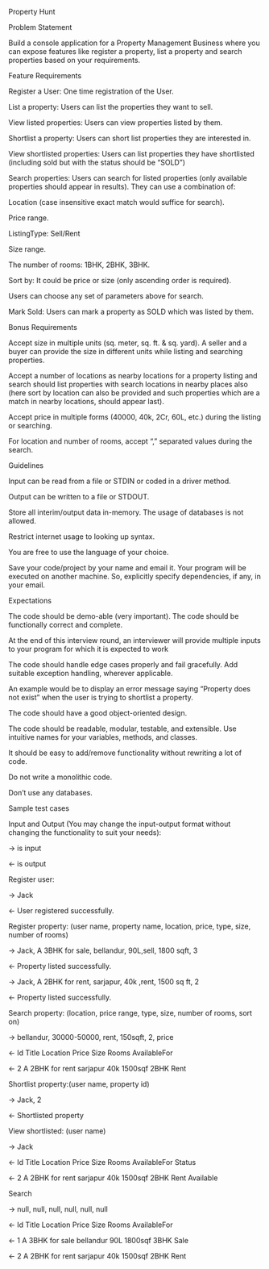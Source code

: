 Property Hunt

Problem Statement

Build a console application for a Property Management Business where you can expose features like register a property, list a property and search properties based on your requirements. 


Feature Requirements

Register a User: One time registration of the User.

List a property: Users can list the properties they want to sell.

View listed properties: Users can view properties listed by them.

Shortlist a property: Users can short list properties they are interested in.

View shortlisted properties: Users can list properties they have shortlisted (including sold but with the status should be “SOLD”)

Search properties: Users can search for listed properties (only available properties should appear in results). They can use a combination of:

Location (case insensitive exact match would suffice for search).

Price range.

ListingType: Sell/Rent

Size range.

The number of rooms: 1BHK, 2BHK, 3BHK.

Sort by: It could be price or size (only ascending order is required).

Users can choose any set of parameters above for search.

Mark Sold: Users can mark a property as SOLD which was listed by them.


Bonus Requirements 

Accept size in multiple units (sq. meter, sq. ft. & sq. yard). A seller and a buyer can provide the size in different units while listing and searching properties.

Accept a number of locations as nearby locations for a property listing and search should list properties with search locations in nearby places also (here sort by location can also be provided and such properties which are a match in nearby locations, should appear last).

Accept price in multiple forms (40000, 40k, 2Cr, 60L, etc.) during the listing or searching.

For location and number of rooms, accept “,” separated values during the search.


Guidelines

Input can be read from a file or STDIN or coded in a driver method.

Output can be written to a file or STDOUT.

Store all interim/output data in-memory. The usage of databases is not allowed.

Restrict internet usage to looking up syntax.

You are free to use the language of your choice.

Save your code/project by your name and email it. Your program will be executed on another machine. So, explicitly specify dependencies, if any, in your email.


Expectations

The code should be demo-able (very important). The code should be functionally correct and complete.

At the end of this interview round, an interviewer will provide multiple inputs to your program for which it is expected to work 

The code should handle edge cases properly and fail gracefully. Add suitable exception handling, wherever applicable.

An example would be to display an error message saying “Property does not exist” when the user is trying to shortlist a property.

The code should have a good object-oriented design.

The code should be readable, modular, testable, and extensible. Use intuitive names for your variables, methods, and classes.

It should be easy to add/remove functionality without rewriting a lot of code.

Do not write a monolithic code.

Don’t use any databases.


Sample test cases

Input and Output (You may change the input-output format without changing the functionality to suit your needs):

→ is input

← is output



Register user:

-> Jack

<- User registered successfully.


Register property: (user name, property name, location, price, type, size, number of rooms)

-> Jack, A 3BHK for sale, bellandur, 90L,sell, 1800 sqft, 3

<- Property listed successfully.

-> Jack, A 2BHK for rent, sarjapur, 40k ,rent, 1500 sq ft, 2

<- Property listed successfully.


Search property: (location, price range, type, size, number of rooms, sort on)

-> bellandur, 30000-50000, rent, 150sqft, 2, price


← Id	Title			Location	Price	Size	Rooms	AvailableFor

← 2	A 2BHK for rent 	sarjapur 	40k 	1500sqf 2BHK	Rent


Shortlist property:(user name, property id)

-> Jack, 2

<- Shortlisted property


View shortlisted: (user name)

-> Jack

← Id	Title			Location	Price	Size	Rooms	AvailableFor	Status

← 2	A 2BHK for rent 	sarjapur 	40k 	1500sqf 2BHK	Rent		Available


Search

-> null, null, null, null, null, null

← Id	Title			Location	Price	Size	Rooms	AvailableFor

← 1	A 3BHK for sale	bellandur	90L	1800sqf 3BHK	Sale

← 2	A 2BHK for rent 	sarjapur 	40k 	1500sqf 2BHK	Rent
